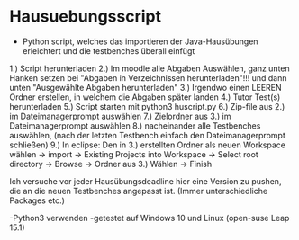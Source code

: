 # Hausuebungsscript
- Python script, welches das importieren der Java-Hausübungen erleichtert und die testbenches überall einfügt

1.) Script herunterladen
2.) Im moodle alle Abgaben Auswählen, ganz unten Hanken setzen bei "Abgaben in Verzeichnissen herunterladen"!!! und dann unten "Ausgewählte Abgaben herunterladen"
3.) Irgendwo einen LEEREN Ordner erstellen, in welchem die Abgaben später landen
4.) Tutor Test(s) herunterladen 
5.) Script starten mit   python3 huscript.py
6.) Zip-file aus 2.) im Dateimanagerprompt auswählen
7.) Zielordner aus 3.) im Dateimanagerprompt auswählen
8.) nacheinander alle Testbenches auswählen, (nach der letzten Testbench einfach den Dateimanagerprompt schließen)
9.) In eclipse: Den in 3.) erstellten Ordner als neuen Workspace wählen -> import -> Existing Projects into Workspace -> Select root directory -> Browse -> Ordner aus 3.) Wählen -> Finish

Ich versuche vor jeder Hausübungsdeadline hier eine Version zu pushen, die an die neuen Testbenches angepasst ist. (Immer unterschiedliche Packages etc.)

-Python3 verwenden
-getestet auf Windows 10 und Linux (open-suse Leap 15.1)
